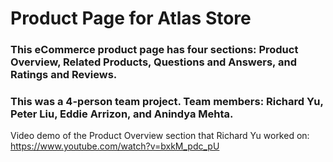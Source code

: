 # Product Page for Atlas Store

### This eCommerce product page has four sections: Product Overview, Related Products, Questions and Answers, and Ratings and Reviews.

### This was a 4-person team project. Team members: Richard Yu, Peter Liu, Eddie Arrizon, and Anindya Mehta.

Video demo of the Product Overview section that Richard Yu worked on:
https://www.youtube.com/watch?v=bxkM_pdc_pU


